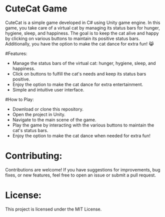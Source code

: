 # CuteCat Game
CuteCat is a simple game developed in C# using Unity game engine. In this game, you take care of a virtual cat by managing its status bars for hunger, hygiene, sleep, and happiness. The goal is to keep the cat alive and happy by clicking on various buttons to maintain its positive status bars. Additionally, you have the option to make the cat dance for extra fun! 😹

#Features:

- Manage the status bars of the virtual cat: hunger, hygiene, sleep, and happiness.
- Click on buttons to fulfill the cat's needs and keep its status bars positive.
- Enjoy the option to make the cat dance for extra entertainment.
- Simple and intuitive user interface.

#How to Play:
- Download or clone this repository.
- Open the project in Unity.
- Navigate to the main scene of the game.
- Play the game by interacting with the various buttons to maintain the cat's status bars.
- Enjoy the option to make the cat dance when needed for extra fun!

# Contributing:
Contributions are welcome! If you have suggestions for improvements, bug fixes, or new features, feel free to open an issue or submit a pull request.

# License:
This project is licensed under the MIT License.

